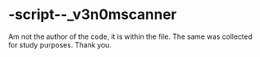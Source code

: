 # -script--_v3n0mscanner

Am not the author of the code, it is within the file.
The same was collected for study purposes.
Thank you.
